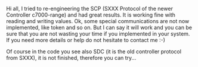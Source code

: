 Hi all,
I tried to re-engineering the SCP (SXXX Protocol of the newer Controller c7000-range) and had great results.
It is working fine with reading and writing values.
Ok, some special communications are not now implemented, like token and so on.
But I can say it will work and you can be sure that you are not wasting your time if you implemented in your system.
If you need more details or help do not hesitate to contact me :-)

Of course in the code you see also SDC (it is the old controller protocol from SXXX), it is not finished, therefore you can try...
